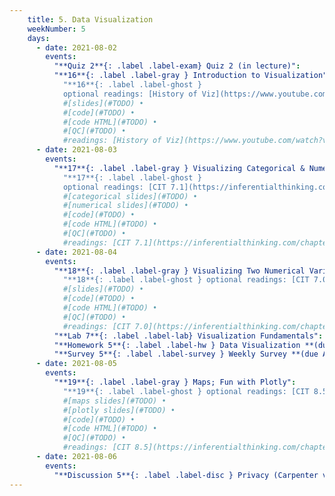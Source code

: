 ```yaml
---
    title: 5. Data Visualization
    weekNumber: 5
    days:
      - date: 2021-08-02
        events:
          "**Quiz 2**{: .label .label-exam} Quiz 2 (in lecture)":
          "**16**{: .label .label-gray } Introduction to Visualization":
            "**16**{: .label .label-ghost }
            optional readings: [History of Viz](https://www.youtube.com/watch?v=N00g9Q9stBo)"
            #[slides](#TODO) •
            #[code](#TODO) •
            #[code HTML](#TODO) •
            #[QC](#TODO) •
            #readings: [History of Viz](https://www.youtube.com/watch?v=N00g9Q9stBo)"
      - date: 2021-08-03
        events:
          "**17**{: .label .label-gray } Visualizing Categorical & Numerical Variables":
            "**17**{: .label .label-ghost }
            optional readings: [CIT 7.1](https://inferentialthinking.com/chapters/07/1/Visualizing_Categorical_Distributions.html), [CIT 7.2](https://inferentialthinking.com/chapters/07/2/Visualizing_Numerical_Distributions.html)* (see Slide 2)"
            #[categorical slides](#TODO) •
            #[numerical slides](#TODO) •
            #[code](#TODO) •
            #[code HTML](#TODO) •
            #[QC](#TODO) •
            #readings: [CIT 7.1](https://inferentialthinking.com/chapters/07/1/Visualizing_Categorical_Distributions.html), [CIT 7.2](https://inferentialthinking.com/chapters/07/2/Visualizing_Numerical_Distributions.html)* (see Slide 2)"
      - date: 2021-08-04
        events:
          "**18**{: .label .label-gray } Visualizing Two Numerical Variables":
            "**18**{: .label .label-ghost } optional readings: [CIT 7.0](https://inferentialthinking.com/chapters/07/Visualization.html)"
            #[slides](#TODO) •
            #[code](#TODO) •
            #[code HTML](#TODO) •
            #[QC](#TODO) •
            #readings: [CIT 7.0](https://inferentialthinking.com/chapters/07/Visualization.html)"
          "**Lab 7**{: .label .label-lab} Visualization Fundamentals": #TODO
          "**Homework 5**{: .label .label-hw } Data Visualization **(due August 9th)**": #TODO
          "**Survey 5**{: .label .label-survey } Weekly Survey **(due August 9th)**": #TODO
      - date: 2021-08-05
        events:
          "**19**{: .label .label-gray } Maps; Fun with Plotly":
            "**19**{: .label .label-ghost } optional readings: [CIT 8.5](https://inferentialthinking.com/chapters/08/5/Bike_Sharing_in_the_Bay_Area.html)"
            #[maps slides](#TODO) •
            #[plotly slides](#TODO) •
            #[code](#TODO) •
            #[code HTML](#TODO) •
            #[QC](#TODO) •
            #readings: [CIT 8.5](https://inferentialthinking.com/chapters/08/5/Bike_Sharing_in_the_Bay_Area.html)"
      - date: 2021-08-06
        events:
          "**Discussion 5**{: .label .label-disc } Privacy (Carpenter v. US)": #TODO
---
```

